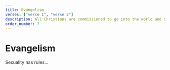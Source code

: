 ```yaml
---
title: Evangelism
verses: ["verse 1", "verse 2"]
description: All Christians are commissioned to go into the world and make disciples.
order_number: 7
---
```


# Evangelism

Sexuality has rules...